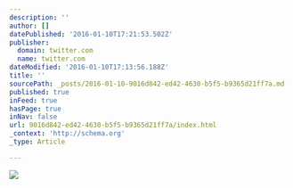 ```yaml
---
description: ''
author: []
datePublished: '2016-01-10T17:21:53.502Z'
publisher:
  domain: twitter.com
  name: twitter.com
dateModified: '2016-01-10T17:13:56.188Z'
title: ''
sourcePath: _posts/2016-01-10-9016d842-ed42-4630-b5f5-b9365d21ff7a.md
published: true
inFeed: true
hasPage: true
inNav: false
url: 9016d842-ed42-4630-b5f5-b9365d21ff7a/index.html
_context: 'http://schema.org'
_type: Article

---
```

![](https://pbs.twimg.com/media/CS5e_1yW4AAUhTR.jpg:large)